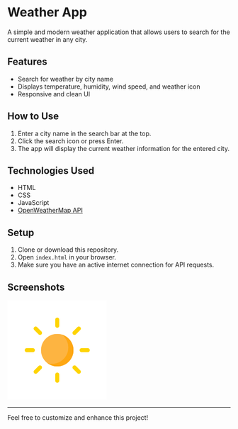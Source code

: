 # Weather App

A simple and modern weather application that allows users to search for the current weather in any city.

## Features
- Search for weather by city name
- Displays temperature, humidity, wind speed, and weather icon
- Responsive and clean UI

## How to Use
1. Enter a city name in the search bar at the top.
2. Click the search icon or press Enter.
3. The app will display the current weather information for the entered city.

## Technologies Used
- HTML
- CSS
- JavaScript
- [OpenWeatherMap API](https://openweathermap.org/api)

## Setup
1. Clone or download this repository.
2. Open `index.html` in your browser.
3. Make sure you have an active internet connection for API requests.

## Screenshots
![Weather App Screenshot](images/clear.png)

---

Feel free to customize and enhance this project!
